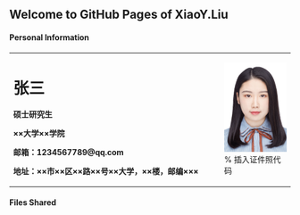 ## Welcome to GitHub Pages of XiaoY.Liu

#### Personal Information
<table border="0"> 
  <tr>
    <td width="75%">
      <h1>张三</h1>
      <p><b>硕士研究生 </b></p> 
      <p><b>××大学××学院</b></p> 
      <p><b>邮箱：1234567789@qq.com</b></p>
      <p><b>地址：××市××区××路××号××大学，××楼，邮编×××</b></p> 
    </td> 
    <td width="25%"> 
      <img src="/证件照.jpg" width="100%"> % 插入证件照代码 
    </td>
  </tr> 
</table>


#### Files Shared

